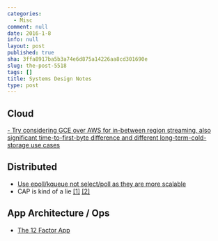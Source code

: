 ```yaml
---
categories:
  - Misc
comment: null
date: 2016-1-8
info: null
layout: post
published: true
sha: 3ffa8917ba5b3a74e6d875a14226aa8cd301690e
slug: the-post-5518
tags: []
title: Systems Design Notes
type: post
---
```


## Cloud
[- Try considering GCE over AWS for in-between region streaming, also significant time-to-first-byte difference and different long-term-cold-storage use cases ](http://blog.zachbjornson.com/2015/12/29/cloud-storage-performance.html)

## Distributed
- [Use epoll/kqueue not select/poll as they are more scalable](http://geocar.sdf1.org/fast-servers.html)
- CAP is kind of a lie [[1]](http://codahale.com/you-cant-sacrifice-partition-tolerance/#errata10221010) [[2]](https://voltdb.com/blog/clarifications-cap-theorem-and-data-related-errors)

## App Architecture / Ops
- [The 12 Factor App](http://12factor.net/)
